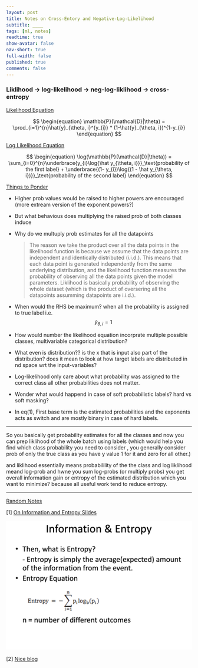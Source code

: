```yaml
---
layout: post
title: Notes on Cross-Entory and Negative-Log-Likelihood
subtitle: ____
tags: [ml, notes]
readtime: true
show-avatar: false
nav-short: true
full-width: false
published: true
comments: false
---
```


### Liklihood -> log-likelihood -> neg-log-liklihood -> cross-entropy

<u>Likelihood Equation</u>

$$ 
\begin{equation}
\mathbb{P}(\mathcal{D}|\theta) = \prod_{i=1}^{n}\hat{y}_{\theta, i}^{y_{i}} * (1-\hat{y}_{\theta, i})^{1-y_{i}} 
\end{equation}
$$

<u>Log Likelihood Equation</u>


$$ 
\begin{equation}
\log(\mathbb{P}(\mathcal{D}|\theta)) = \sum_{i=0}^{n}\underbrace{y_{i}\log{\hat y_{\theta, i}}}_\text{probability of the first label} + \underbrace{(1- y_{i})\log{(1 - \hat y_{\theta, i})}}_\text{probability of the second label}
\end{equation}
$$


<u>Things to Ponder </u>
- Higher prob values would be raised to higher powers are encouraged  (more extream version of the exponent powers?) 
- But what behavious does multiplying the raised prob of both classes induce 
- Why do we multuply prob estimates for all the datapoints

    >The reason we take the product over all the data points in the likelihood function is because we assume that the data points are independent and identically distributed (i.i.d.). This means that each data point is generated independently from the same underlying distribution, and the likelihood function measures the probability of observing all the data points given the model parameters.
    >Liklihood is basically probability of observing the whole dataset (which is the product of oversering all the datapoints assumming datapoints are i.i.d.).

- When would the RHS be maximum? when all the probability is assigned to true label i.e. $$ \hat{y}_{\theta, i}=1 $$ 
- How would number the likelihood equation incorprate multiple possible classes, multivariable categorical distribution? 
- What even is distribution?? is the x that is input also part of the distribution? does it mean to look at how target labels are distributed in nd space wrt the input-variables?
- Log-likelihood only care about what probability was assigned to the correct class all other probabilities does not matter.
- Wonder what would happend in case of soft probabilistic labels? hard vs soft masking?
- In eq(1), First base term is the estimated probabilities and the exponents acts as switch and are mostly binary in case of hard labels.


---

So you basically get probability estimates for all the classes and now you can prep liklihood of the whole batch using labels (which would help you find which class probability you need to consider , you generally consider prob of only the true class as you have y value 1 for it and zero for all other.)

and liklihood essentially means probabilility of the the class and log liklihood meand log-prob and hwne you sum log-probs (or multiply probs) you get overall information gain or entropy of the estimated distribution which you want to minimize? because all useful work tend to reduce entropy.





----- 

<u>Random Notes </u>

[1] [On Information and Entropy Slides](http://www.csun.edu/~twang/595DM/Slides/Information%20&%20Entropy.pdf)

![Alt text](../assets/img/embed/image-1.png)

[2] [Nice blog](https://towardsdatascience.com/cross-entropy-negative-log-likelihood-and-all-that-jazz-47a95bd2e81)







